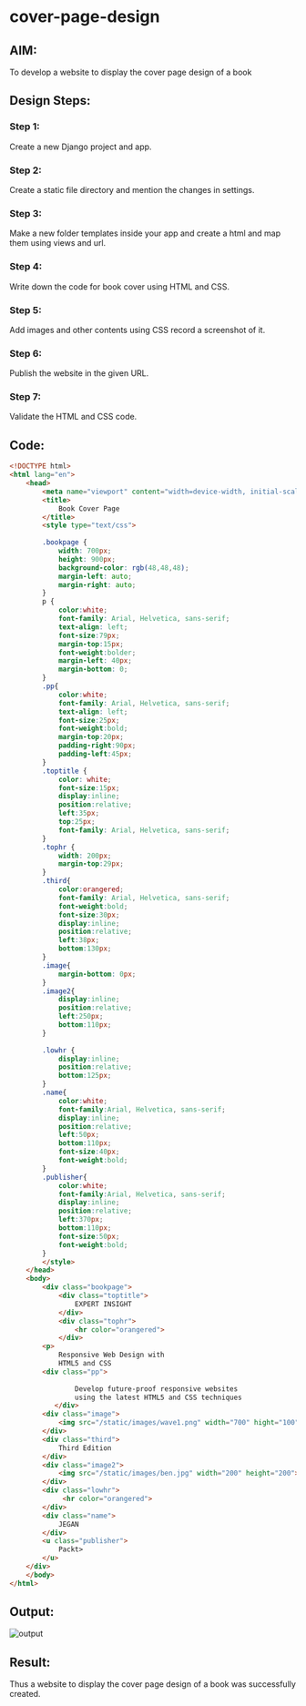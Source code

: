 # cover-page-design
## AIM:
To develop a website to display the cover page design of a book

## Design Steps:

### Step 1:
Create a new Django project and app.
### Step 2:
Create a static file directory and mention the changes in settings.
### Step 3:
Make a new folder templates inside your app and create a html and map them using views and url.
### Step 4:
Write down the code for book cover using HTML and CSS.
### Step 5:
Add images and other contents using CSS record a screenshot of it.
### Step 6:
Publish the website in the given URL.
### Step 7:
Validate the HTML and CSS code.

## Code:
```HTML
<!DOCTYPE html>
<html lang="en">
    <head>
        <meta name="viewport" content="width=device-width, initial-scale=1.0">
        <title>
            Book Cover Page
        </title>
        <style type="text/css"> 
        
        .bookpage {
            width: 700px;
            height: 900px;
            background-color: rgb(48,48,48);
            margin-left: auto;
            margin-right: auto;
        }
        p {
            color:white;
            font-family: Arial, Helvetica, sans-serif;
            text-align: left;
            font-size:79px;
            margin-top:15px;
            font-weight:bolder;
            margin-left: 40px;
            margin-bottom: 0;
        }
        .pp{
            color:white;
            font-family: Arial, Helvetica, sans-serif;
            text-align: left;
            font-size:25px;
            font-weight:bold;
            margin-top:20px;
            padding-right:90px;
            padding-left:45px;
        }
        .toptitle {
            color: white;
            font-size:15px;
            display:inline;
            position:relative;
            left:35px;
            top:25px;
            font-family: Arial, Helvetica, sans-serif;
        }
        .tophr {
            width: 200px;
            margin-top:29px;
        }
        .third{
            color:orangered;
            font-family: Arial, Helvetica, sans-serif;
            font-weight:bold;
            font-size:30px;
            display:inline;
            position:relative;
            left:38px;
            bottom:130px;
        }
        .image{
            margin-bottom: 0px;
        }
        .image2{
            display:inline;
            position:relative;
            left:250px;
            bottom:110px;
        }
            
        .lowhr {
            display:inline;
            position:relative;
            bottom:125px;
        }
        .name{
            color:white;
            font-family:Arial, Helvetica, sans-serif;
            display:inline;
            position:relative;
            left:50px;
            bottom:110px;
            font-size:40px;
            font-weight:bold;
        }
        .publisher{
            color:white;
            font-family:Arial, Helvetica, sans-serif;
            display:inline;
            position:relative;
            left:370px;
            bottom:110px;
            font-size:50px;
            font-weight:bold;
        }
        </style>
    </head>
    <body>
        <div class="bookpage">
            <div class="toptitle">
                EXPERT INSIGHT
            </div>
            <div class="tophr">
                <hr color="orangered">
            </div>
        <p>
            Responsive Web Design with 
            HTML5 and CSS
        <div class="pp">
        
                Develop future-proof responsive websites
                using the latest HTML5 and CSS techniques
           </div>
        <div class="image">
            <img src="/static/images/wave1.png" width="700" hight="100" margin-bottom="0px">
        </div>
        <div class="third">
            Third Edition
        </div>
        <div class="image2">
            <img src="/static/images/ben.jpg" width="200" height="200">
        </div>
        <div class="lowhr">
             <hr color="orangered">
        </div>
        <div class="name">
            JEGAN
        </div>
        <u class="publisher">
            Packt>
        </u>
    </div>
    </body>
</html>
```
## Output:
![output](./bookxcover.jpg)


## Result:
Thus a website to display the cover page design of a book was successfully created.
